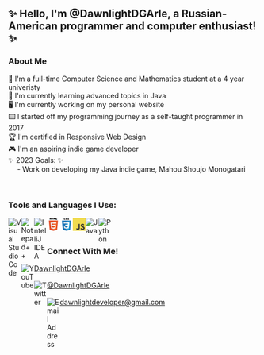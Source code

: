 ## ✨ Hello, I'm @DawnlightDGArle, a Russian-American programmer and computer enthusiast! ✨

### About Me

🏫 I'm a full-time Computer Science and Mathematics student at a 4 year univeristy
<br/>
🌱 I'm currently learning advanced topics in Java
<br/>
🖥️ I'm currently working on my personal website
<br/>
⌨️ I started off my programming journey as a self-taught programmer in 2017
<br/>
🏆 I'm certified in Responsive Web Design <br/>
🎮 I'm an aspiring indie game developer <br/>
✨ 2023 Goals: ✨<br/>
    &emsp; - Work on developing my Java indie game, Mahou Shoujo Monogatari

<br/>

### Tools and Languages I Use:

<img align="left" alt="Visual Studio Code" width="26px" src="https://external-content.duckduckgo.com/iu/?u=https%3A%2F%2Fwebme.ie%2Fwp-content%2Fuploads%2F2019%2F07%2FVisual_Studio_Code_1.35_icon.svg_-e1563308603182.png&f=1&nofb=1" />
<img align="left" alt="Notepad++" width="26px" src="https://external-content.duckduckgo.com/iu/?u=https%3A%2F%2F2.bp.blogspot.com%2F-YxV67LGDGSs%2FWksbaiKaQSI%2FAAAAAAAAAh8%2FwreqaG4HbBw3h6g-AThMSLRk81hQ85dYgCK4BGAYYCw%2Fs1600%2FNotepad-Plus-Plus-icon.png&f=1&nofb=1" />
<img align = "left" alt = "IntelliJ IDEA" width = "26px" src = "https://external-content.duckduckgo.com/iu/?u=http%3A%2F%2Flogonoid.com%2Fimages%2Fintellij-idea-logo.png&f=1&nofb=1" />
<img align="left" alt="HTML5" width="26px" src="https://raw.githubusercontent.com/github/explore/80688e429a7d4ef2fca1e82350fe8e3517d3494d/topics/html/html.png" />
<img align="left" alt="CSS3" width="26px" src="https://raw.githubusercontent.com/github/explore/80688e429a7d4ef2fca1e82350fe8e3517d3494d/topics/css/css.png" />
<img align="left" alt="JavaScript" width="26px" src="https://raw.githubusercontent.com/github/explore/80688e429a7d4ef2fca1e82350fe8e3517d3494d/topics/javascript/javascript.png" />
<img align="left" alt="Java" width="26px" src="https://icon-library.com/images/java-icon-png/java-icon-png-3.jpg" />
<img align="left" alt="Python" width="26px" src="https://external-content.duckduckgo.com/iu/?u=http%3A%2F%2Ficons.iconarchive.com%2Ficons%2Fcornmanthe3rd%2Fplex%2F512%2FOther-python-icon.png&f=1&nofb=1" />

<br/>  
<br/>

### Connect With Me!
<img align = "left" alt = "YouTube" width = "26px" src = "https://external-content.duckduckgo.com/iu/?u=https%3A%2F%2Fcdn3.iconfinder.com%2Fdata%2Ficons%2Fcapsocial-round%2F500%2Fyoutube-1024.png&f=1&nofb=1" /> [DawnlightDGArle](https://www.youtube.com/channel/UCjC4tugkGcppSw71Jn2RWmA) <br/>
<br/>
<img align = "left" alt = "Twitter" width = "26px" src = "https://external-content.duckduckgo.com/iu/?u=https%3A%2F%2Fwww.pngkey.com%2Fpng%2Ffull%2F2-27646_twitter-logo-png-transparent-background-logo-twitter-png.png&f=1&nofb=1" /> [@DawnlightDGArle](https://twitter.com/DawnlightDGArle)
<br/>
<br/>
<img align = "left" alt = "Email Address" width = "26px" src = "https://external-content.duckduckgo.com/iu/?u=https%3A%2F%2Fwebiconspng.com%2Fwp-content%2Fuploads%2F2017%2F09%2FEmail-PNG-Image-44351.png&f=1&nofb=1" /> dawnlightdeveloper@gmail.com


<!---
DawnlightDGArle/DawnlightDGArle is a ✨ special ✨ repository because its `README.md` (this file) appears on your GitHub profile.
You can click the Preview link to take a look at your changes.
--->
